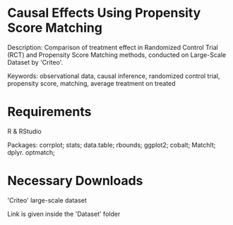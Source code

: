 # Causal Effects Using Propensity Score Matching


Description: Comparison of treatment effect in Randomized Control Trial (RCT) and Propensity Score Matching methods, conducted on Large-Scale Dataset by 'Criteo'.
 
Keywords: observational data, causal inference, randomized control trial, propensity score, matching, average treatment on treated




# Requirements

 R & RStudio
 
 Packages:
    corrplot;            stats;
    data.table;          rbounds;
    ggplot2;             cobalt;
    MatchIt;             dplyr.
    optmatch;
 
 
   
    
 # Necessary Downloads
 
 'Criteo' large-scale dataset
 
 Link is given inside the 'Dataset' folder


